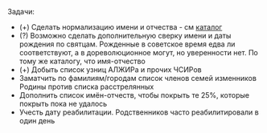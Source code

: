 Задачи:
* (+) Сделать нормализацию имени и отчества - см [каталог](http://petroleks.ru/names/man3.php)
* (?) Возможно сделать дополнительную сверку имени и даты рождения по святцам. Рожденные в советское время едва ли соответствуют, а в дореволюционное могут, но уверенности нет. По тому же каталогу, что имя-отчество
* (+) Добыть список узниц АЛЖИРа и прочих ЧСИРов
* Заматчить по фамилиям/городам список членов семей изменников Родины против списка расстрелянных
* Дополнить список имён-отчеств, чтобы покрыть те 25%, которые покрыть пока не удалось
* Учесть дату реабилитации. Родственников часто реабилитировали в один день
